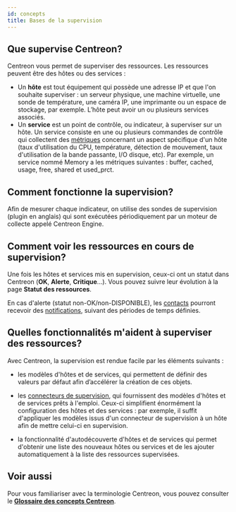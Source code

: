 ```yaml
---
id: concepts
title: Bases de la supervision
---
```


## Que supervise Centreon?

Centreon vous permet de superviser des ressources. Les ressources peuvent être des hôtes ou des services :

* Un **hôte** est tout équipement qui possède une adresse IP et que l'on souhaite superviser : un serveur physique, une machine virtuelle, une sonde de température, une caméra IP, une imprimante ou un espace de stockage, par exemple. L’hôte peut avoir un ou plusieurs services associés.
* Un **service** est un point de contrôle, ou indicateur, à superviser sur un hôte. Un service consiste en une ou plusieurs commandes de contrôle qui collectent des [métriques](../monitoring/metrics.md) concernant un aspect spécifique d'un hôte (taux d'utilisation du CPU, température, détection de mouvement, taux d'utilisation de la bande passante, I/O disque, etc). Par exemple, un service nommé Memory a les métriques suivantes : buffer, cached, usage, free, shared et used_prct.

## Comment fonctionne la supervision?

Afin de mesurer chaque indicateur, on utilise des sondes de supervision (plugin en anglais) qui sont exécutées périodiquement par un moteur de collecte appelé Centreon Engine.

## Comment voir les ressources en cours de supervision?

Une fois les hôtes et services mis en supervision, ceux-ci ont un statut dans Centreon (**OK**, **Alerte**, **Critique**...). Vous pouvez suivre leur évolution à la page **Statut des ressources**.

En cas d'alerte (statut non-OK/non-DISPONIBLE), les [contacts](../monitoring/basic-objects/contacts-create.md) pourront recevoir des [notifications](../alerts-notifications/notif-configuration.md), suivant des périodes de temps définies.

## Quelles fonctionnalités m'aident à superviser des ressources?

Avec Centreon, la supervision est rendue facile par les éléments suivants :

* les modèles d'hôtes et de services, qui permettent de définir des valeurs par défaut afin d’accélérer la création de ces objets.

* les [connecteurs de supervision](../monitoring/pluginpacks.md), qui fournissent des modèles d'hôtes et de services prêts à l'emploi. Ceux-ci simplifient énormément la configuration des hôtes et des services : par exemple, il suffit d'appliquer les modèles issus d'un connecteur de supervision à un hôte afin de mettre celui-ci en supervision.

* la fonctionnalité d'autodécouverte d'hôtes et de services qui permet d'obtenir une liste des nouveaux hôtes ou services et de les ajouter automatiquement à la liste des ressources supervisées.

## Voir aussi

Pour vous familiariser avec la terminologie Centreon, vous pouvez consulter le [**Glossaire des concepts Centreon**](../resources/glossary.md).
